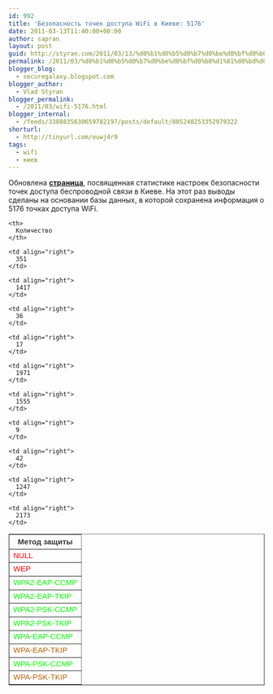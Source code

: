 ```yaml
---
id: 992
title: 'Безопасность точек доступа WiFi в Киеве: 5176'
date: 2011-03-13T11:40:00+00:00
author: sapran
layout: post
guid: http://styran.com/2011/03/13/%d0%b1%d0%b5%d0%b7%d0%be%d0%bf%d0%b0%d1%81%d0%bd%d0%be%d1%81%d1%82%d1%8c-%d1%82%d0%be%d1%87%d0%b5%d0%ba-%d0%b4%d0%be%d1%81%d1%82%d1%83%d0%bf%d0%b0-wifi-%d0%b2-%d0%ba%d0%b8%d0%b5%d0%b2%d0%b5-5176/
permalink: /2011/03/%d0%b1%d0%b5%d0%b7%d0%be%d0%bf%d0%b0%d1%81%d0%bd%d0%be%d1%81%d1%82%d1%8c-%d1%82%d0%be%d1%87%d0%b5%d0%ba-%d0%b4%d0%be%d1%81%d1%82%d1%83%d0%bf%d0%b0-wifi-%d0%b2-%d0%ba%d0%b8%d0%b5%d0%b2%d0%b5-5176/
blogger_blog:
  - securegalaxy.blogspot.com
blogger_author:
  - Vlad Styran
blogger_permalink:
  - /2011/03/wifi-5176.html
blogger_internal:
  - /feeds/3388835630659782197/posts/default/805240253352979322
shorturl:
  - http://tinyurl.com/ouwj4r9
tags:
  - wifi
  - киев
---
```

Обновлена **[страница](http://securegalaxy.blogspot.com/p/wifi.html)**, посвященная статистике настроек безопасности точек доступа беспроводной связи в Киеве. На этот раз выводы сделаны на основании базы данных, в которой сохранена&nbsp;информация&nbsp;о 5176 точках доступа WiFi.

<table align="center" border="1" cellpading="3" cellspacing="0" style="color: #333333; font-family: Arial, Tahoma, Helvetica, FreeSans, sans-serif; font-size: 15px; line-height: 20px;">
  <tr>
    <th>
      Метод защиты
    </th>
    
    <th>
      Количество
    </th>
  </tr>
  
  <tr>
    <td>
      <span style="color: red;">NULL</span>
    </td>
    
    <td align="right">
      351
    </td>
  </tr>
  
  <tr>
    <td>
      <span style="color: red;">WEP</span>
    </td>
    
    <td align="right">
      1417
    </td>
  </tr>
  
  <tr>
    <td>
      <span style="color: lime;">WPA2-EAP-CCMP</span>
    </td>
    
    <td align="right">
      36
    </td>
  </tr>
  
  <tr>
    <td>
      <span style="color: lime;">WPA2-EAP-TKIP</span>
    </td>
    
    <td align="right">
      17
    </td>
  </tr>
  
  <tr>
    <td>
      <span style="color: lime;">WPA2-PSK-CCMP</span>
    </td>
    
    <td align="right">
      1971
    </td>
  </tr>
  
  <tr>
    <td>
      <span style="color: lime;">WPA2-PSK-TKIP</span>
    </td>
    
    <td align="right">
      1555
    </td>
  </tr>
  
  <tr>
    <td>
      <span style="color: lime;">WPA-EAP-CCMP</span>
    </td>
    
    <td align="right">
      9
    </td>
  </tr>
  
  <tr>
    <td>
      <span style="color: #b45f06;">WPA-EAP-TKIP</span>
    </td>
    
    <td align="right">
      42
    </td>
  </tr>
  
  <tr>
    <td>
      <span style="color: lime;">WPA-PSK-CCMP</span>
    </td>
    
    <td align="right">
      1247
    </td>
  </tr>
  
  <tr>
    <td>
      <span style="color: #b45f06;">WPA-PSK-TKIP</span>
    </td>
    
    <td align="right">
      2173
    </td>
  </tr>
</table>

<div class="addtoany_share_save_container addtoany_content_bottom">
  <div class="a2a_kit a2a_kit_size_32 addtoany_list a2a_target" id="wpa2a_149">
    <a class="a2a_button_facebook" href="http://www.addtoany.com/add_to/facebook?linkurl=https%3A%2F%2Fblog.styran.com%2F2011%2F03%2F%25d0%25b1%25d0%25b5%25d0%25b7%25d0%25be%25d0%25bf%25d0%25b0%25d1%2581%25d0%25bd%25d0%25be%25d1%2581%25d1%2582%25d1%258c-%25d1%2582%25d0%25be%25d1%2587%25d0%25b5%25d0%25ba-%25d0%25b4%25d0%25be%25d1%2581%25d1%2582%25d1%2583%25d0%25bf%25d0%25b0-wifi-%25d0%25b2-%25d0%25ba%25d0%25b8%25d0%25b5%25d0%25b2%25d0%25b5-5176%2F&linkname=%D0%91%D0%B5%D0%B7%D0%BE%D0%BF%D0%B0%D1%81%D0%BD%D0%BE%D1%81%D1%82%D1%8C%20%D1%82%D0%BE%D1%87%D0%B5%D0%BA%20%D0%B4%D0%BE%D1%81%D1%82%D1%83%D0%BF%D0%B0%20WiFi%20%D0%B2%20%D0%9A%D0%B8%D0%B5%D0%B2%D0%B5%3A%205176" title="Facebook" rel="nofollow" target="_blank"></a><a class="a2a_button_twitter" href="http://www.addtoany.com/add_to/twitter?linkurl=https%3A%2F%2Fblog.styran.com%2F2011%2F03%2F%25d0%25b1%25d0%25b5%25d0%25b7%25d0%25be%25d0%25bf%25d0%25b0%25d1%2581%25d0%25bd%25d0%25be%25d1%2581%25d1%2582%25d1%258c-%25d1%2582%25d0%25be%25d1%2587%25d0%25b5%25d0%25ba-%25d0%25b4%25d0%25be%25d1%2581%25d1%2582%25d1%2583%25d0%25bf%25d0%25b0-wifi-%25d0%25b2-%25d0%25ba%25d0%25b8%25d0%25b5%25d0%25b2%25d0%25b5-5176%2F&linkname=%D0%91%D0%B5%D0%B7%D0%BE%D0%BF%D0%B0%D1%81%D0%BD%D0%BE%D1%81%D1%82%D1%8C%20%D1%82%D0%BE%D1%87%D0%B5%D0%BA%20%D0%B4%D0%BE%D1%81%D1%82%D1%83%D0%BF%D0%B0%20WiFi%20%D0%B2%20%D0%9A%D0%B8%D0%B5%D0%B2%D0%B5%3A%205176" title="Twitter" rel="nofollow" target="_blank"></a><a class="a2a_button_google_plus" href="http://www.addtoany.com/add_to/google_plus?linkurl=https%3A%2F%2Fblog.styran.com%2F2011%2F03%2F%25d0%25b1%25d0%25b5%25d0%25b7%25d0%25be%25d0%25bf%25d0%25b0%25d1%2581%25d0%25bd%25d0%25be%25d1%2581%25d1%2582%25d1%258c-%25d1%2582%25d0%25be%25d1%2587%25d0%25b5%25d0%25ba-%25d0%25b4%25d0%25be%25d1%2581%25d1%2582%25d1%2583%25d0%25bf%25d0%25b0-wifi-%25d0%25b2-%25d0%25ba%25d0%25b8%25d0%25b5%25d0%25b2%25d0%25b5-5176%2F&linkname=%D0%91%D0%B5%D0%B7%D0%BE%D0%BF%D0%B0%D1%81%D0%BD%D0%BE%D1%81%D1%82%D1%8C%20%D1%82%D0%BE%D1%87%D0%B5%D0%BA%20%D0%B4%D0%BE%D1%81%D1%82%D1%83%D0%BF%D0%B0%20WiFi%20%D0%B2%20%D0%9A%D0%B8%D0%B5%D0%B2%D0%B5%3A%205176" title="Google+" rel="nofollow" target="_blank"></a><a class="a2a_button_linkedin" href="http://www.addtoany.com/add_to/linkedin?linkurl=https%3A%2F%2Fblog.styran.com%2F2011%2F03%2F%25d0%25b1%25d0%25b5%25d0%25b7%25d0%25be%25d0%25bf%25d0%25b0%25d1%2581%25d0%25bd%25d0%25be%25d1%2581%25d1%2582%25d1%258c-%25d1%2582%25d0%25be%25d1%2587%25d0%25b5%25d0%25ba-%25d0%25b4%25d0%25be%25d1%2581%25d1%2582%25d1%2583%25d0%25bf%25d0%25b0-wifi-%25d0%25b2-%25d0%25ba%25d0%25b8%25d0%25b5%25d0%25b2%25d0%25b5-5176%2F&linkname=%D0%91%D0%B5%D0%B7%D0%BE%D0%BF%D0%B0%D1%81%D0%BD%D0%BE%D1%81%D1%82%D1%8C%20%D1%82%D0%BE%D1%87%D0%B5%D0%BA%20%D0%B4%D0%BE%D1%81%D1%82%D1%83%D0%BF%D0%B0%20WiFi%20%D0%B2%20%D0%9A%D0%B8%D0%B5%D0%B2%D0%B5%3A%205176" title="LinkedIn" rel="nofollow" target="_blank"></a><a class="a2a_dd addtoany_share_save" href="https://www.addtoany.com/share"></a>
  </div>
</div>